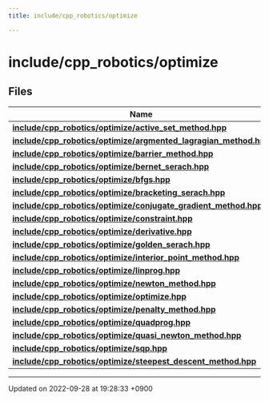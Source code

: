 ```yaml
---
title: include/cpp_robotics/optimize

---
```


# include/cpp_robotics/optimize



## Files

| Name           |
| -------------- |
| **[include/cpp_robotics/optimize/active_set_method.hpp](/cpp_robotics/doxybook/Files/active__set__method_8hpp/#file-active-set-method.hpp)**  |
| **[include/cpp_robotics/optimize/argmented_lagragian_method.hpp](/cpp_robotics/doxybook/Files/argmented__lagragian__method_8hpp/#file-argmented-lagragian-method.hpp)**  |
| **[include/cpp_robotics/optimize/barrier_method.hpp](/cpp_robotics/doxybook/Files/barrier__method_8hpp/#file-barrier-method.hpp)**  |
| **[include/cpp_robotics/optimize/bernet_serach.hpp](/cpp_robotics/doxybook/Files/bernet__serach_8hpp/#file-bernet-serach.hpp)**  |
| **[include/cpp_robotics/optimize/bfgs.hpp](/cpp_robotics/doxybook/Files/bfgs_8hpp/#file-bfgs.hpp)**  |
| **[include/cpp_robotics/optimize/bracketing_serach.hpp](/cpp_robotics/doxybook/Files/bracketing__serach_8hpp/#file-bracketing-serach.hpp)**  |
| **[include/cpp_robotics/optimize/conjugate_gradient_method.hpp](/cpp_robotics/doxybook/Files/conjugate__gradient__method_8hpp/#file-conjugate-gradient-method.hpp)**  |
| **[include/cpp_robotics/optimize/constraint.hpp](/cpp_robotics/doxybook/Files/constraint_8hpp/#file-constraint.hpp)**  |
| **[include/cpp_robotics/optimize/derivative.hpp](/cpp_robotics/doxybook/Files/derivative_8hpp/#file-derivative.hpp)**  |
| **[include/cpp_robotics/optimize/golden_serach.hpp](/cpp_robotics/doxybook/Files/golden__serach_8hpp/#file-golden-serach.hpp)**  |
| **[include/cpp_robotics/optimize/interior_point_method.hpp](/cpp_robotics/doxybook/Files/interior__point__method_8hpp/#file-interior-point-method.hpp)**  |
| **[include/cpp_robotics/optimize/linprog.hpp](/cpp_robotics/doxybook/Files/linprog_8hpp/#file-linprog.hpp)**  |
| **[include/cpp_robotics/optimize/newton_method.hpp](/cpp_robotics/doxybook/Files/newton__method_8hpp/#file-newton-method.hpp)**  |
| **[include/cpp_robotics/optimize/optimize.hpp](/cpp_robotics/doxybook/Files/optimize_8hpp/#file-optimize.hpp)**  |
| **[include/cpp_robotics/optimize/penalty_method.hpp](/cpp_robotics/doxybook/Files/penalty__method_8hpp/#file-penalty-method.hpp)**  |
| **[include/cpp_robotics/optimize/quadprog.hpp](/cpp_robotics/doxybook/Files/quadprog_8hpp/#file-quadprog.hpp)**  |
| **[include/cpp_robotics/optimize/quasi_newton_method.hpp](/cpp_robotics/doxybook/Files/quasi__newton__method_8hpp/#file-quasi-newton-method.hpp)**  |
| **[include/cpp_robotics/optimize/sqp.hpp](/cpp_robotics/doxybook/Files/sqp_8hpp/#file-sqp.hpp)**  |
| **[include/cpp_robotics/optimize/steepest_descent_method.hpp](/cpp_robotics/doxybook/Files/steepest__descent__method_8hpp/#file-steepest-descent-method.hpp)**  |






-------------------------------

Updated on 2022-09-28 at 19:28:33 +0900
